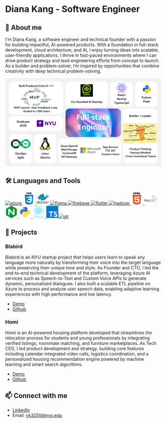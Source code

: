 <h1 align="left">Diana Kang - Software Engineer</h1>

###

###

<h2 align="left">🚀 About me</h2>

<p align="left">I'm Diana Kang, a software engineer and technical founder with a passion for building impactful, AI-powered products. With a foundation in full-stack development, cloud architecture, and AI, I enjoy turning ideas into scalable, user-friendly applications. I thrive in fast-paced environments where I can drive product strategy and lead engineering efforts from concept to launch. As a builder and problem-solver, I’m inspired by opportunities that combine creativity with deep technical problem-solving.</p>

<p align="center">
  <img src="assets/image.png" width=800" />
</p>


<h2 align="left">🛠️ Languages and Tools</h2>
<p align="left"> <a href="https://azure.microsoft.com/en-in/" target="_blank" rel="noreferrer"> <img src="https://www.vectorlogo.zone/logos/microsoft_azure/microsoft_azure-icon.svg" alt="azure" width="40" height="40"/> </a> <a href="https://www.w3schools.com/css/" target="_blank" rel="noreferrer"> <img src="https://raw.githubusercontent.com/devicons/devicon/master/icons/css3/css3-original-wordmark.svg" alt="css3" width="40" height="40"/> </a> <a href="https://www.docker.com/" target="_blank" rel="noreferrer"> <img src="https://raw.githubusercontent.com/devicons/devicon/master/icons/docker/docker-original-wordmark.svg" alt="docker" width="40" height="40"/> </a> <a href="https://www.figma.com/" target="_blank" rel="noreferrer"> <img src="https://www.vectorlogo.zone/logos/figma/figma-icon.svg" alt="figma" width="40" height="40"/> </a> <a href="https://firebase.google.com/" target="_blank" rel="noreferrer"> <img src="https://www.vectorlogo.zone/logos/firebase/firebase-icon.svg" alt="firebase" width="40" height="40"/> </a> <a href="https://flutter.dev" target="_blank" rel="noreferrer"> <img src="https://www.vectorlogo.zone/logos/flutterio/flutterio-icon.svg" alt="flutter" width="40" height="40"/> </a> <a href="https://hadoop.apache.org/" target="_blank" rel="noreferrer"> <img src="https://www.vectorlogo.zone/logos/apache_hadoop/apache_hadoop-icon.svg" alt="hadoop" width="40" height="40"/> </a> <a href="https://www.w3.org/html/" target="_blank" rel="noreferrer"> <img src="https://raw.githubusercontent.com/devicons/devicon/master/icons/html5/html5-original-wordmark.svg" alt="html5" width="40" height="40"/> </a> <a href="https://www.mysql.com/" target="_blank" rel="noreferrer"> <img src="https://raw.githubusercontent.com/devicons/devicon/master/icons/mysql/mysql-original-wordmark.svg" alt="mysql" width="40" height="40"/> </a> <a href="https://www.nginx.com" target="_blank" rel="noreferrer"> <img src="https://raw.githubusercontent.com/devicons/devicon/master/icons/nginx/nginx-original.svg" alt="nginx" width="40" height="40"/> </a> <a href="https://www.python.org" target="_blank" rel="noreferrer"> <img src="https://raw.githubusercontent.com/devicons/devicon/master/icons/python/python-original.svg" alt="python" width="40" height="40"/> </a> <a href="https://reactjs.org/" target="_blank" rel="noreferrer"> <img src="https://raw.githubusercontent.com/devicons/devicon/master/icons/react/react-original-wordmark.svg" alt="react" width="40" height="40"/> </a> <a href="https://www.typescriptlang.org/" target="_blank" rel="noreferrer"> <img src="https://raw.githubusercontent.com/devicons/devicon/master/icons/typescript/typescript-original.svg" alt="typescript" width="40" height="40"/><img src="https://www.vectorlogo.zone/logos/git-scm/git-scm-icon.svg" alt="git" width="40" height="40"/>
</a> </p>


###

<h2 align="left">🌟 Projects</h2>

###

<h3 align="left">Blabird</h3>

<p align="left">Blabird is an NYU startup project that helps users learn to speak any language more naturally by transforming their voice into the target language while preserving their unique tone and style. As Founder and CTO, I led the end-to-end technical development of the platform, leveraging Azure AI services such as Speech-to-Text and Custom Voice APIs to generate dynamic, personalized dialogues. I also built a scalable ETL pipeline on Azure to process and analyze user speech data, enabling adaptive learning experiences with high performance and low latency. </p>

- [Demo](https://blabird.vercel.app)
- [Github](https://github.com/dianakang/blabird-vocal-bloom)


###

<h3 align="left">Homi</h3>

<p align="left">Homi is an AI-powered housing platform developed that streamlines the relocation process for students and young professionals by integrating verified listings, roommate matching, and furniture marketplaces. As Tech CEO, I led product development and strategy, building core features including calendar-integrated video calls, logistics coordination, and a personalized housing recommendation engine powered by machine learning and smart search algorithms. </p>

- [Demo](https://homi-housing.vercel.app/)
- [Github](https://github.com/dianakang/blabird-vocal-bloom)
###

<h2 align="left">📫 Connect with me</h2>

- [LinkedIn](https://www.linkedin.com/in/younjungkang/)
- Email: yk3250@nyu.edu
